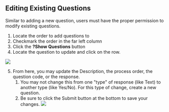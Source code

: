 ## Editing Existing Questions

Similar to adding a new question, users must have the proper permission to modify existing questions.

1. Locate the order to add questions to
2. Checkmark the order in the far left column
3. Click the <strong>?Show Questions</strong> button
4. Locate the question to update and click on the row.

![](10000001000001AE0000013A3DD8D81D5AC3DDAE.png)

5. From here, you may update the Description, the process order, the question code, or the response.
    1. You may not change this from one "type" of response (like Text) to another type (like Yes/No).  For this type of change, create a new question.
    2. Be sure to click the Submit button at the bottom to save your changes.
        ![](10000001000003C90000010BE8F0122D00285531.png)
